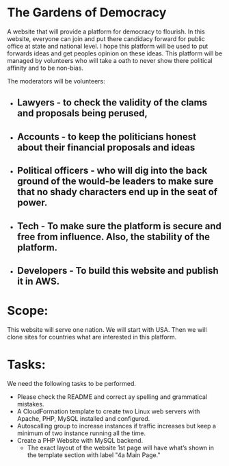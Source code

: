 # The Gardens of Democracy
A website that will provide a platform for democracy to flourish. In this website, everyone can join and put there candidacy forward for public office at state and national level. I hope this platform will be used to put forwards ideas and get peoples opinion on these ideas. This platform will be managed by volunteers who will take a oath to never show there political affinity and to be non-bias. 

The moderators will be volunteers:
* ## Lawyers - to check the validity of the clams and proposals being perused, 
* ## Accounts - to keep the politicians honest about their financial proposals and ideas
* ## Political officers - who will dig into the back ground of the would-be leaders to make sure that no shady characters end up in the seat of power.
* ## Tech - To make sure the platform is secure and free from influence. Also, the stability of the platform.
* ## Developers - To build this website and publish it in AWS.
	

Scope:
======
This website will serve one nation. We will start with USA. Then we will clone sites for countries what are interested in this platform.

Tasks:
======
We need the following tasks to be performed.
* Please check the README and correct ay spelling and grammatical mistakes.
* A CloudFormation template to create two Linux web servers with Apache, PHP, MySQL installed and configured.
* Autoscalling group to increase instances if traffic increases but keep a minimum of two instance running all the time.
* Create a PHP Website with MySQL backend.
	* The exact layout of the website 1st page will have what’s shown in the template section with label 
		"4a Main Page."
		

